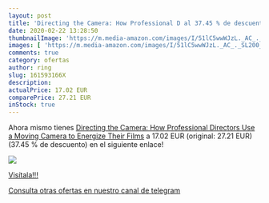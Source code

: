 ```yaml
---
layout: post
title: 'Directing the Camera: How Professional D al 37.45 % de descuento'
date: 2020-02-22 13:28:50
thumbnailImage: 'https://m.media-amazon.com/images/I/51lC5wwWJzL._AC_._SL200_.jpg'
images: [ 'https://m.media-amazon.com/images/I/51lC5wwWJzL._AC_._SL200_.jpg' ]
comments: true
category: ofertas
author: ring
slug: 161593166X
description:
actualPrice: 17.02 EUR
comparePrice: 27.21 EUR
inStock: true
---
```


Ahora mismo tienes [Directing the Camera: How Professional Directors Use a Moving Camera to Energize Their Films](https://www.amazon.es/dp/161593166X/?tag=redken-21) a 17.02 EUR (original: 27.21 EUR) (37.45 %  de descuento) en el siguiente enlace!

[![](https://m.media-amazon.com/images/I/51lC5wwWJzL._AC_._SL200_.jpg)](https://www.amazon.es/dp/161593166X/?tag=redken-21)

[Visítala!!!](https://www.amazon.es/dp/161593166X/?tag=redken-21)

[Consulta otras ofertas en nuestro canal de telegram](https://t.me/s/ofertas25)
